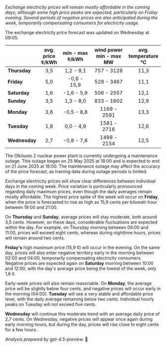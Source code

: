 *Exchange electricity prices will remain mostly affordable in the coming days, although some high price peaks are expected, particularly on Friday evening. Several periods of negative prices are also anticipated during the week, temporarily compensating consumers for electricity usage.*

The exchange electricity price forecast was updated on Wednesday at 09:05.

|             | avg.<br>price<br>¢/kWh | min - max<br>¢/kWh | wind power<br>min - max<br>MW | avg.<br>temperature<br>°C |
|:------------|:----------------------:|:------------------:|:----------------------------:|:--------------------------:|
| **Thursday**    |          3,5           |     1,2 - 9,1      |         757 - 3128          |           11,3             |
| **Friday**      |          5,0           |    -0,6 - 15,9     |         528 - 3467          |           11,1             |
| **Saturday**    |          1,6           |    -1,6 - 5,9      |         506 - 2557          |           12,1             |
| **Sunday**      |          3,5           |     1,3 - 8,0      |         833 - 1602          |           12,9             |
| **Monday**      |          3,8           |    -0,5 - 8,8      |        1169 - 2591          |           13,3             |
| **Tuesday**     |          1,8           |     0,0 - 4,9      |        1581 - 2716          |           12,6             |
| **Wednesday**   |          2,7           |    -0,8 - 7,8      |        1498 - 2154          |           12,5             |

The Olkiluoto 2 nuclear power plant is currently undergoing a maintenance outage. This outage began on 25 May 2025 at 18:00 and is expected to end on 21 June 2025 at 18:00. The maintenance outage may affect the accuracy of the price forecast, as training data during outage periods is limited.

Exchange electricity prices will show clear differences between individual days in the coming week. Price variation is particularly pronounced regarding daily maximum prices, even though the daily averages remain mostly affordable. The highest price spike of the week will occur on **Friday**, when the price is forecasted to rise as high as 15,9 cents per kilowatt-hour between 19:00 and 21:00.

On **Thursday** and **Sunday**, average prices will stay moderate, both around 3,5 cents. However, on these days, considerable fluctuations are expected within the day. For example, on Thursday morning between 09:00 and 11:00, prices will exceed eight cents, whereas during nighttime hours, prices will remain around two cents.

**Friday's** high maximum price (15,9 ¢) will occur in the evening. On the same day, prices will also enter negative territory early in the morning between 02:00 and 04:00, temporarily compensating electricity consumers. Negative prices are expected again on **Saturday** morning between 10:00 and 12:00, with the day's average price being the lowest of the week, only 1,6 ¢.

Early-week prices will also remain reasonable. On **Monday**, the average price will be slightly below four cents, and negative prices will occur early in the morning (04:00). **Tuesday** will see a very stable and affordable price level, with the daily average remaining below two cents. Individual hourly peaks on Tuesday will not exceed five cents.

**Wednesday** will continue this moderate trend with an average daily price of 2,7 cents. On Wednesday, negative prices will appear once again during early morning hours, but during the day, prices will rise close to eight cents for a few hours.

*Analysis prepared by gpt-4.5-preview.* 🔌
